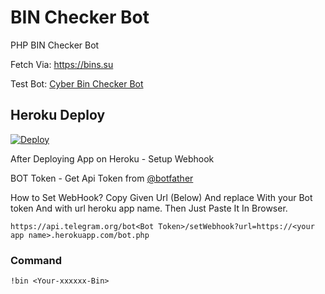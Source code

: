 # BIN Checker Bot

PHP BIN Checker Bot

Fetch Via: https://bins.su

Test Bot: [Cyber Bin Checker Bot](https://telegram.me/cyberbincheckbot)
## Heroku Deploy
[![Deploy](https://www.herokucdn.com/deploy/button.svg)](https://heroku.com/deploy?template=https://github.com/Anonymouscoderboy/php-bin-checker)

After Deploying App on Heroku - Setup Webhook

BOT Token - Get Api Token from [@botfather](https://telegram.me/botfather)

How to Set WebHook?
Copy Given Url (Below) And replace <Bot Token> With your Bot token And <your app name> with url heroku app name. 
Then Just Paste It In Browser. 
  
`https://api.telegram.org/bot<Bot Token>/setWebhook?url=https://<your app name>.herokuapp.com/bot.php`


### Command

`!bin <Your-xxxxxx-Bin>`


